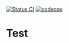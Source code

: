 [![Status CI](https://github.com/devices-manager/backend/actions/workflows/node.js.yml/badge.svg)](https://github.com/devices-manager/backend/actions/workflows/node.js.yml) [![codecov](https://codecov.io/gh/devices-manager/backend/branch/main/graph/badge.svg?token=TGB5WX1CT9)](https://codecov.io/gh/devices-manager/backend)
# Test
